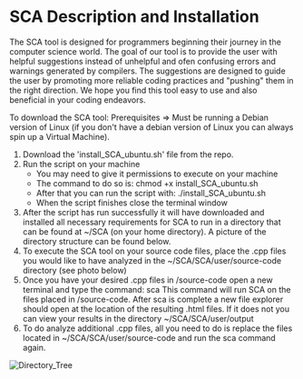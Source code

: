# SCA Description and Installation

The SCA tool is designed for programmers beginning their journey in the computer science world. The goal
of our tool is to provide the user with helpful suggestions instead of unhelpful and ofen confusing errors
and warnings generated by compilers. The suggestions are designed to guide the user by promoting more 
reliable coding practices and "pushing" them in the right direction. We hope you find this tool easy 
to use and also beneficial in your coding endeavors.


To download the SCA tool:
Prerequisites => Must be running a Debian version of Linux 
                 (if you don't have a debian version of Linux you can always spin up a Virtual Machine).

1. Download the 'install_SCA_ubuntu.sh' file from the repo.
2. Run the script on your machine
    - You may need to give it permissions to execute on your machine
    - The command to do so is:  chmod +x install_SCA_ubuntu.sh
    - After that you can run the script with:  ./install_SCA_ubuntu.sh
    - When the script finishes close the terminal window
3. After the script has run successfully it will have downloaded and installed all necessary requirements for
   SCA to run in a directory that can be found at ~/SCA (on your home directory). A picture of the directory
   structure can be found below.
4. To execute the SCA tool on your source code files, place the .cpp files you would like to have analyzed
   in the ~/SCA/SCA/user/source-code directory (see photo below)
5. Once you have your desired .cpp files in /source-code open a new terminal and type the command: sca
   This command will run SCA on the files placed in /source-code. After sca is complete a new file explorer
   should open at the location of the resulting .html files. If it does not you can view your results in 
   the directory ~/SCA/SCA/user/output
6. To do analyze additional .cpp files, all you need to do is replace the files located in ~/SCA/SCA/user/source-code
   and run the sca command again.

![Directory_Tree](https://user-images.githubusercontent.com/64028736/140849179-40abb7ef-75b9-4ca8-b878-4b4665f5fedd.JPG)



